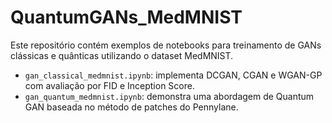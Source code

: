 # QuantumGANs_MedMNIST

Este repositório contém exemplos de notebooks para treinamento de GANs clássicas e quânticas utilizando o dataset MedMNIST.

- `gan_classical_medmnist.ipynb`: implementa DCGAN, CGAN e WGAN-GP com avaliação por FID e Inception Score.
- `gan_quantum_medmnist.ipynb`: demonstra uma abordagem de Quantum GAN baseada no método de patches do Pennylane.
